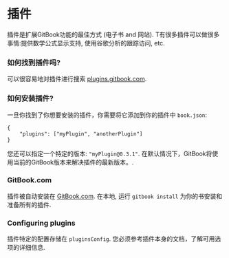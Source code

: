 # 插件

插件是扩展GitBook功能的最佳方式 (电子书 and 网站). T有很多插件可以做很多事情:提供数学公式显示支持, 使用谷歌分析的跟踪访问, etc.

### 如何找到插件吗?

可以很容易地对插件进行搜索 [plugins.gitbook.com](https://plugins.gitbook.com).


### 如何安装插件?

一旦你找到了你想要安装的插件，你需要将它添加到你的插件中 `book.json`:

```
{
    "plugins": ["myPlugin", "anotherPlugin"]
}
```

您还可以指定一个特定的版本: `"myPlugin@0.3.1"`. 在默认情况下，GitBook将使用当前的GitBook版本来解决插件的最新版本。.

### GitBook.com

插件被自动安装在 [GitBook.com](https://www.gitbook.com). 在本地, 运行 `gitbook install` 为你的书安装和准备所有的插件.

### Configuring plugins

插件特定的配置存储在 `pluginsConfig`. 您必须参考插件本身的文档，了解可用选项的详细信息.
